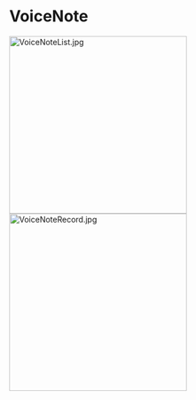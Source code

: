 # VoiceNote
<div>
<img src='https://github.com/nanjimeng/VoiceNote/blob/master/ScreenShot/VoiceNoteList.jpg'
     width = '320'
     hight = '568'
     alt='VoiceNoteList.jpg'>
<img src = 'https://github.com/nanjimeng/VoiceNote/blob/master/ScreenShot/VoiceNoteRecord.jpg'
     width = '320'
     hight = '568'
     alt = 'VoiceNoteRecord.jpg'>
</div>